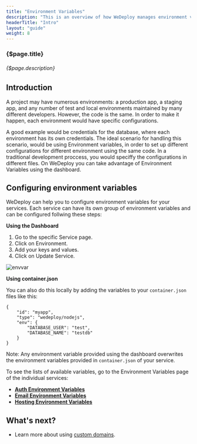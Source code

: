 ```yaml
---
title: "Environment Variables"
description: "This is an overview of how WeDeploy manages environment variables for your projects."
headerTitle: "Intro"
layout: "guide"
weight: 8
---
```


### {$page.title}

###### {$page.description}

<article id="1">

## Introduction

A project may have numerous environments: a production app, a staging app, and any number of test and local environments maintained by many different developers. However, the code is the same. In order to make it happen, each environment would have specific configurations.

A good example would be credentials for the database, where each environment has its own credentials. The ideal scenario for handling this scenario, would be using Environment variables, in order to set up different configurations for different environment using the same code. In a traditional development proccess, you would speciffy the 
configurations in different files. On WeDeploy you can take advantage of Environment Variables using the dashboard.

</article>

<article id="2">

## Configuring environment variables

WeDeploy can help you to configure environment variables for your services. Each service can have its own group of environment variables and can be configured follwing these steps:

**Using the Dashboard**

1) Go to the specific Service page.
2) Click on Environment.
3) Add your keys and values.
4) Click on Update Service.

![envvar](https://cloud.githubusercontent.com/assets/301291/19909475/27d9d6f0-a045-11e6-9483-54d76a164384.png)

**Using container.json**

You can also do this locally by adding the variables to your `container.json` files like this:

```application/json
{
	"id": "myapp",
	"type": "wedeploy/nodejs",
	"env": {
		"DATABASE_USER": "test",
		"DATABASE_NAME": "testdb"
	}
}
```

<aside>

Note: Any environment variable provided using the dashboard overwrites the environment variables provided in `container.json` of your service.

</aside>

To see the lists of available variables, go to the Environment Variables page of the individual services:

 * [**Auth Environment Variables**](/docs/auth/environment-variables.html)
 * [**Email Environment Variables**](/docs/email/environment-variables.html)
 * [**Hosting Environment Variables**](/docs/hosting/environment-variables.html) 

</article>

## What's next?

* Learn more about using [custom domains](/docs/intro/custom-domains.html).
